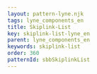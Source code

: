 ```yaml
---
layout: pattern-lyne.njk
tags: lyne_components_en
title: Skiplink-List
key: skiplink-list-lyne_en
parent: lyne_components_en
keywords: skiplink-list
order: 360
patternId: sbbSkiplinkList
---
```

